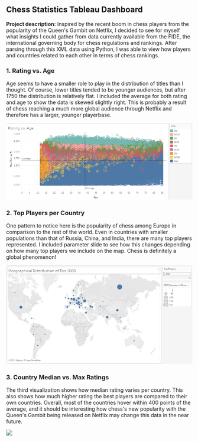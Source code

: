 ## Chess Statistics Tableau Dashboard

**Project description:** Inspired by the recent boom in chess players from the popularity of the Queen's Gambit on Netflix, I decided to see for myself what insights I could gather from data currently available from the FIDE, the international governing body for chess regulations and rankings. After parsing through this XML data using Python, I was able to view how players and countries related to each other in terms of chess rankings. 

### 1. Rating vs. Age

Age seems to have a smaller role to play in the distribution of titles than I thought. Of course, lower titles tended to be younger audiences, but after 1750 the distribution is relatively flat. I included the average for both rating and age to show the data is skewed slightly right. This is probably a result of chess reaching a much more global audience through Netflix and therefore has a larger, younger playerbase. 

<img src="images/rating_vs_age.PNG?raw=true"/>

### 2. Top Players per Country

One pattern to notice here is the popularity of chess among Europe in comparison to the rest of the world. Even in countries with smaller populations than that of Russia, China, and India, there are many top players represented. I included parameter slide to see how this changes depending on how many top players we include on the map. Chess is definitely a global phenomenon!

<img src="images/top_players_per_country.PNG?raw=true"/>

### 3. Country Median vs. Max Ratings

The third visualization shows how median rating varies per country. This also shows how much higher rating the best players are compared to their own countries. Overall, most of the countries hover within 400 points of the average, and it should be interesting how chess's new popularity with the Queen's Gambit being released on Netflix may change this data in the near future.

<img src="images/country_median_vs_max_ratings?raw=true"/>
